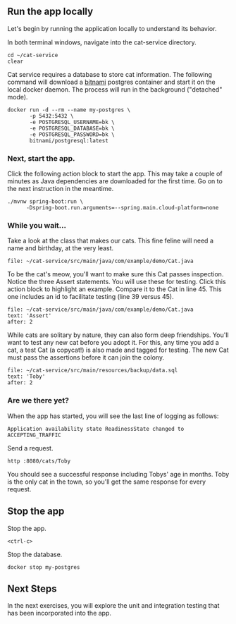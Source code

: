## Run the app locally

Let's begin by running the application locally to understand its behavior.

In both terminal windows, navigate into the cat-service directory.
```execute-all
cd ~/cat-service
clear
```

Cat service requires a database to store cat information.
The following command will download a [bitnami](https://bitnami.com/) postgres container and start it on the local docker daemon.
The process will run in the background ("detached" mode).
```execute-1
docker run -d --rm --name my-postgres \
       -p 5432:5432 \
       -e POSTGRESQL_USERNAME=bk \
       -e POSTGRESQL_DATABASE=bk \
       -e POSTGRESQL_PASSWORD=bk \
       bitnami/postgresql:latest
```

### Next, start the app.

Click the following action block to start the app.
This may take a couple of minutes as Java dependencies are downloaded for the first time.
Go on to the next instruction in the meantime.
```execute-2
./mvnw spring-boot:run \
      -Dspring-boot.run.arguments=--spring.main.cloud-platform=none
```

### While you wait...

Take a look at the class that makes our cats.
This fine feline will need a name and birthday, at the very least.
```editor:open-file
file: ~/cat-service/src/main/java/com/example/demo/Cat.java
```

To be the cat's meow, you'll want to make sure this Cat passes inspection.
Notice the three Assert statements. You will use these for testing.
Click this action block to highlight an example.
Compare it to the Cat in line 45.
This one includes an id to facilitate testing (line 39 versus 45).
```editor:select-matching-text
file: ~/cat-service/src/main/java/com/example/demo/Cat.java
text: 'Assert'
after: 2
```

While cats are solitary by nature, they can also form deep friendships.
You'll want to test any new cat before you adopt it.
For this, any time you add a cat, a test Cat (a copycat!) is also made and tagged for testing.
The new Cat must pass the assertions before it can join the colony.
```editor:select-matching-text
file: ~/cat-service/src/main/resources/backup/data.sql
text: 'Toby'
after: 2
```

### Are we there yet?

When the app has started, you will see the last line of logging as follows:
```
Application availability state ReadinessState changed to ACCEPTING_TRAFFIC
```

Send a request.
```execute-1
http :8080/cats/Toby
```

You should see a successful response including Tobys' age in months. Toby is the only cat in the town, so you'll get the same response for every request.

## Stop the app

Stop the app.
```execute-2
<ctrl-c>
```

Stop the database.
```execute-1
docker stop my-postgres
```

## Next Steps

In the next exercises, you will explore the unit and integration testing that has been incorporated into the app.
